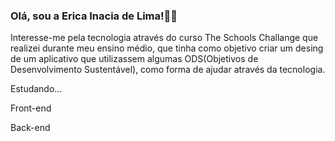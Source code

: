 ### Olá, sou a Erica Inacia de Lima!👋😊

 Interesse-me pela tecnologia através do curso The Schools Challange que realizei durante meu ensino médio, que tinha como objetivo criar um desing  de um aplicativo que utilizassem algumas ODS(Objetivos de Desenvolvimento Sustentável), como forma de ajudar através da tecnologia.

Estudando...

Front-end

Back-end
